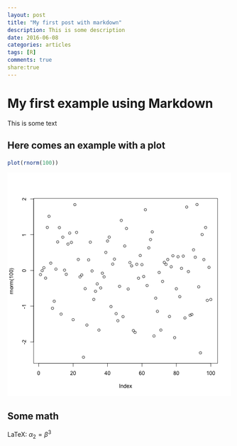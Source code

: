 ```yaml
---
layout: post
title: "My first post with markdown"
description: This is some description
date: 2016-06-08
categories: articles
tags: [R]
comments: true
share:true
---
```



# My first example using Markdown

This is some text

## Here comes an example with a plot


```r
plot(rnorm(100))
```

![plot of chunk graphics](figure/graphics-1.png)


## Some math

LaTeX: $\alpha_2 = \beta^3$

